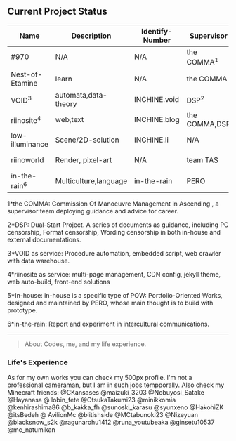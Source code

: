 ## Current Project Status

| Name            | Description           | Identify-Number | Supervisor    | Used-Name               | Status                   | Type         |
| --------------- | --------------------- | --------------- | ------------- | ----------------------- | ------------------------ | ------------ |
| #970            | N/A                   | N/A             | the COMMA$^1$ | N/A                     | :blue_heart: static      | Static       |
| Nest-of-Etamine | learn                 | N/A             | the COMMA     | N/A                     | :yellow_heart: passive   | In-house$^5$ |
| VOID$^3$        | automata,data-theory  | INCHINE.void    | DSP$^2$       | N/A                     | :green_heart: active     | Service      |
| riinosite$^4$   | web,text              | INCHINE.blog    | the COMMA,DSP | stardust,tansaction-log | :green_heart: active     | Service      |
| low-illuminance | Scene/2D-solution     | INCHINE.li      | N/A           | riinoinhuxi             | :yellow_heart: passive   | In-house     |
| riinoworld      | Render, pixel-art     | N/A             | team TAS      | sorphwerworld           | :black_heart: terminated | Archive      |
| in-the-rain$^6$ | Multiculture,language | in-the-rain     | PERO          | N/A                     | :green_heart: active     | Archive      |

1*the COMMA: Commission Of Manoeuvre Management in Ascending , a supervisor team deploying guidance and advice for career.

2*DSP: Dual-Start Project. A series of documents as guidance, including PC censorship, Format censorship, Wording censorship in both in-house and external documentations.

3*VOID as service: Procedure automation, embedded script, web crawler with data warehouse. 

4*riinosite as service: multi-page management, CDN config, jekyll theme, web auto-build, front-end solutions

5*In-house: in-house is a specific type of POW:  Portfolio-Oriented Works, designed and maintained by PERO, whose main thought is to build with prototype.

6*in-the-rain: Report and experiment in intercultural communications.

---

> About Codes, me, and my life experience.

### Life's Experience

As for my own works you can check my 500px profile. I'm not a professional cameraman, but I am in such jobs tempporally.
Also check my Minecraft friends: @CKansases @maizuki_3203 @Nobuyosi_Satake @Hayanasa @ lobin_fete @OtsukaTakumi23 @minikkomia @kenhirashima86 @b_kakka_fh @sunoski_karasu @syunxeno @HakohiZK @itsBedeh @ AvilionMc @blitishside @MCtabunoki23 @Nizeyuan @blacksnow_s2k @ragunarohu1412 @runa_youtubeaka @ginsetu10537 @mc_natumikan
